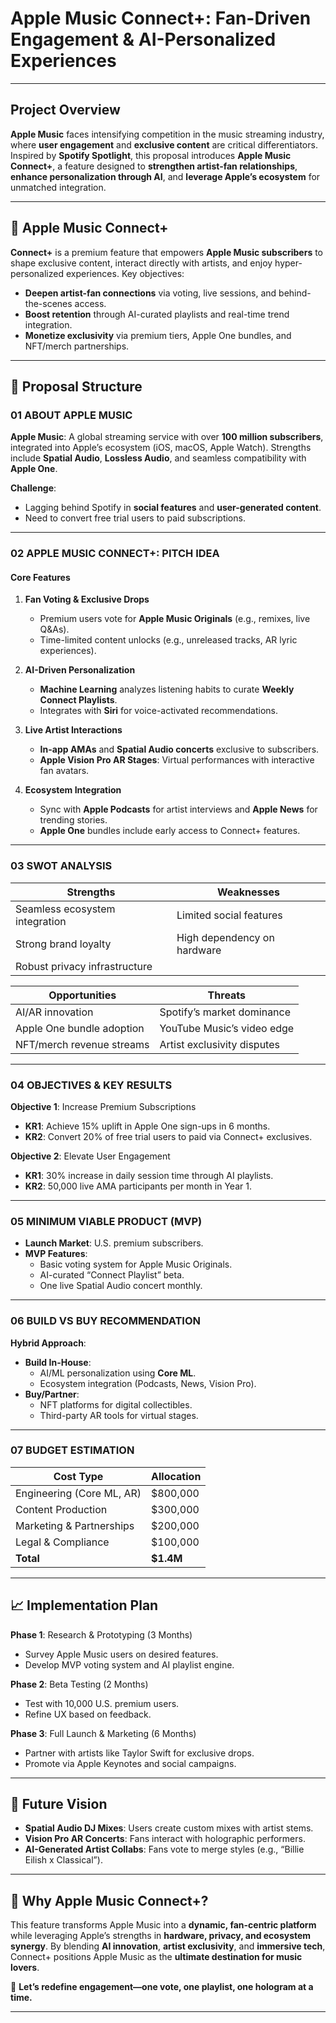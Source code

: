 # **Apple Music Connect+: Fan-Driven Engagement & AI-Personalized Experiences**  

---

## **Project Overview**  
**Apple Music** faces intensifying competition in the music streaming industry, where **user engagement** and **exclusive content** are critical differentiators. Inspired by **Spotify Spotlight**, this proposal introduces **Apple Music Connect+**, a feature designed to **strengthen artist-fan relationships**, **enhance personalization through AI**, and **leverage Apple’s ecosystem** for unmatched integration.  

---

## **🚀 Apple Music Connect+**  
**Connect+** is a premium feature that empowers **Apple Music subscribers** to shape exclusive content, interact directly with artists, and enjoy hyper-personalized experiences. Key objectives:  
- **Deepen artist-fan connections** via voting, live sessions, and behind-the-scenes access.  
- **Boost retention** through AI-curated playlists and real-time trend integration.  
- **Monetize exclusivity** via premium tiers, Apple One bundles, and NFT/merch partnerships.  

---

## **📑 Proposal Structure**  

### **01 ABOUT APPLE MUSIC**  
**Apple Music**: A global streaming service with over **100 million subscribers**, integrated into Apple’s ecosystem (iOS, macOS, Apple Watch). Strengths include **Spatial Audio**, **Lossless Audio**, and seamless compatibility with **Apple One**.  

**Challenge**:  
- Lagging behind Spotify in **social features** and **user-generated content**.  
- Need to convert free trial users to paid subscriptions.  

---

### **02 APPLE MUSIC CONNECT+: PITCH IDEA**  
#### **Core Features**  
1. **Fan Voting & Exclusive Drops**  
   - Premium users vote for **Apple Music Originals** (e.g., remixes, live Q&As).  
   - Time-limited content unlocks (e.g., unreleased tracks, AR lyric experiences).  

2. **AI-Driven Personalization**  
   - **Machine Learning** analyzes listening habits to curate **Weekly Connect Playlists**.  
   - Integrates with **Siri** for voice-activated recommendations.  

3. **Live Artist Interactions**  
   - **In-app AMAs** and **Spatial Audio concerts** exclusive to subscribers.  
   - **Apple Vision Pro AR Stages**: Virtual performances with interactive fan avatars.  

4. **Ecosystem Integration**  
   - Sync with **Apple Podcasts** for artist interviews and **Apple News** for trending stories.  
   - **Apple One** bundles include early access to Connect+ features.  

---

### **03 SWOT ANALYSIS**  
| **Strengths**                | **Weaknesses**               |  
|------------------------------|-------------------------------|  
| Seamless ecosystem integration | Limited social features       |  
| Strong brand loyalty           | High dependency on hardware   |  
| Robust privacy infrastructure  |                                |  

| **Opportunities**             | **Threats**                   |  
|-------------------------------|-------------------------------|  
| AI/AR innovation               | Spotify’s market dominance    |  
| Apple One bundle adoption      | YouTube Music’s video edge    |  
| NFT/merch revenue streams      | Artist exclusivity disputes   |  

---

### **04 OBJECTIVES & KEY RESULTS**  
**Objective 1**: Increase Premium Subscriptions  
- **KR1**: Achieve 15% uplift in Apple One sign-ups in 6 months.  
- **KR2**: Convert 20% of free trial users to paid via Connect+ exclusives.  

**Objective 2**: Elevate User Engagement  
- **KR1**: 30% increase in daily session time through AI playlists.  
- **KR2**: 50,000 live AMA participants per month in Year 1.  

---

### **05 MINIMUM VIABLE PRODUCT (MVP)**  
- **Launch Market**: U.S. premium subscribers.  
- **MVP Features**:  
  - Basic voting system for Apple Music Originals.  
  - AI-curated “Connect Playlist” beta.  
  - One live Spatial Audio concert monthly.  

---

### **06 BUILD VS BUY RECOMMENDATION**  
**Hybrid Approach**:  
- **Build In-House**:  
  - AI/ML personalization using **Core ML**.  
  - Ecosystem integration (Podcasts, News, Vision Pro).  
- **Buy/Partner**:  
  - NFT platforms for digital collectibles.  
  - Third-party AR tools for virtual stages.  

---

### **07 BUDGET ESTIMATION**  
| **Cost Type**          | **Allocation** |  
|------------------------|----------------|  
| Engineering (Core ML, AR) | $800,000       |  
| Content Production      | $300,000       |  
| Marketing & Partnerships| $200,000       |  
| Legal & Compliance      | $100,000       |  
| **Total**               | **$1.4M**      |  

---

## **📈 Implementation Plan**  
**Phase 1**: Research & Prototyping (3 Months)  
- Survey Apple Music users on desired features.  
- Develop MVP voting system and AI playlist engine.  

**Phase 2**: Beta Testing (2 Months)  
- Test with 10,000 U.S. premium users.  
- Refine UX based on feedback.  

**Phase 3**: Full Launch & Marketing (6 Months)  
- Partner with artists like Taylor Swift for exclusive drops.  
- Promote via Apple Keynotes and social campaigns.  

---

## **🔮 Future Vision**  
- **Spatial Audio DJ Mixes**: Users create custom mixes with artist stems.  
- **Vision Pro AR Concerts**: Fans interact with holographic performers.  
- **AI-Generated Artist Collabs**: Fans vote to merge styles (e.g., “Billie Eilish x Classical”).  

---

## **🌟 Why Apple Music Connect+?**  
This feature transforms Apple Music into a **dynamic, fan-centric platform** while leveraging Apple’s strengths in **hardware, privacy, and ecosystem synergy**. By blending **AI innovation**, **artist exclusivity**, and **immersive tech**, Connect+ positions Apple Music as the **ultimate destination for music lovers**.  

🚀 **Let’s redefine engagement—one vote, one playlist, one hologram at a time.**  

--- 

